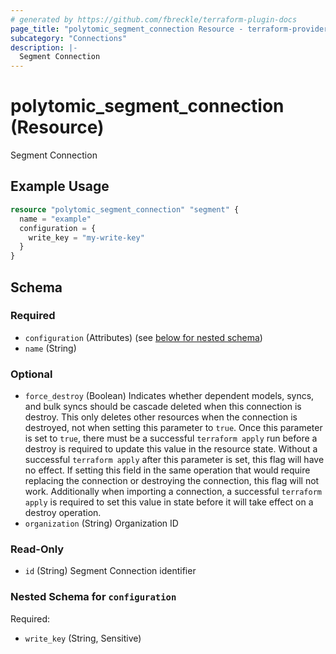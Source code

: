 ```yaml
---
# generated by https://github.com/fbreckle/terraform-plugin-docs
page_title: "polytomic_segment_connection Resource - terraform-provider-polytomic"
subcategory: "Connections"
description: |-
  Segment Connection
---
```


# polytomic_segment_connection (Resource)

Segment Connection

## Example Usage

```terraform
resource "polytomic_segment_connection" "segment" {
  name = "example"
  configuration = {
    write_key = "my-write-key"
  }
}
```

<!-- schema generated by tfplugindocs -->
## Schema

### Required

- `configuration` (Attributes) (see [below for nested schema](#nestedatt--configuration))
- `name` (String)

### Optional

- `force_destroy` (Boolean) Indicates whether dependent models, syncs, and bulk syncs should be cascade deleted when this connection is destroy. This only deletes other resources when the connection is destroyed, not when setting this parameter to `true`. Once this parameter is set to `true`, there must be a successful `terraform apply` run before a destroy is required to update this value in the resource state. Without a successful `terraform apply` after this parameter is set, this flag will have no effect. If setting this field in the same operation that would require replacing the connection or destroying the connection, this flag will not work. Additionally when importing a connection, a successful `terraform apply` is required to set this value in state before it will take effect on a destroy operation.
- `organization` (String) Organization ID

### Read-Only

- `id` (String) Segment Connection identifier

<a id="nestedatt--configuration"></a>
### Nested Schema for `configuration`

Required:

- `write_key` (String, Sensitive)


